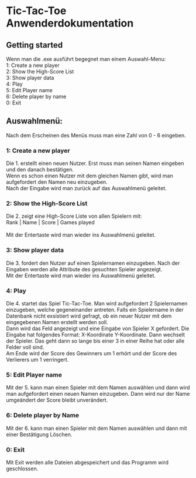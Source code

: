 # Tic-Tac-Toe Anwenderdokumentation

## Getting started
Wenn man die .exe ausführt begegnet man einem Auswahl-Menu:<br>
1: Create a new player<br>
2: Show the High-Score List<br>
3: Show player data<br>
4: Play<br>
5: Edit Player name<br>
6: Delete player by name<br>
0: Exit<br>

## Auswahlmenü:
Nach dem Erscheinen des Menüs muss man eine Zahl von 0 - 6 eingeben.
### 1: Create a new player
Die 1. erstellt einen neuen Nutzer. Erst muss man seinen Namen eingeben und den danach bestätigen.<br>
Wenn es schon einen Nutzer mit dem gleichen Namen gibt, wird man aufgefordert den Namen neu einzugeben.<br>
Nach der Eingabe wird man zurück auf das Auswahlmenü geleitet.
### 2: Show the High-Score List
Die 2. zeigt eine High-Score Liste von allen Spielern mit:<br>
Rank            | Name                      | Score     | Games played<br><br>
Mit der Entertaste wird man wieder ins Auswahlmenü geleitet.
### 3: Show player data
Die 3. fordert den Nutzer auf einen Spielernamen einzugeben. Nach der Eingaben werden alle Attribute des gesuchten Spieler angezeigt.<br>
Mit der Entertaste wird man wieder ins Auswahlmenü geleitet.
### 4: Play
Die 4. startet das Spiel Tic-Tac-Toe. Man wird aufgefordert 2 Spielernamen einzugeben, welche gegeneinander antreten. Falls ein Spielername in der Datenbank nicht exsistiert wird gefragt, ob ein neuer Nutzer mit dem eingegebenen Namen erstellt werden soll.<br>
Dann wird das Feld angezeigt und eine Eingabe von Spieler X gefordert. Die Eingabe hat folgendes Format: X-Koordinate Y-Koordinate. Dann wechselt der Spieler. Das geht dann so lange bis einer 3 in einer Reihe hat oder alle Felder voll sind.<br>
Am Ende wird der Score des Gewinners um 1 erhört und der Score des Verlierers um 1 verringert.
### 5: Edit Player name
Mit der 5. kann man einen Spieler mit dem Namen auswählen und dann wird man aufgefordert einen neuen Namen einzugeben. Dann wird nur der Name umgeändert der Score bleibt unverändert.
### 6: Delete player by Name
Mit der 6. kann man einen Spieler mit dem Namen auswählen und dann mit einer Bestätigung Löschen.
### 0: Exit
Mit Exit werden alle Dateien abgespeichert und das Programm wird geschlossen.